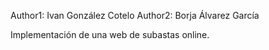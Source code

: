 Author1: Ivan González Cotelo
Author2: Borja Álvarez García

Implementación de una web de subastas online.
